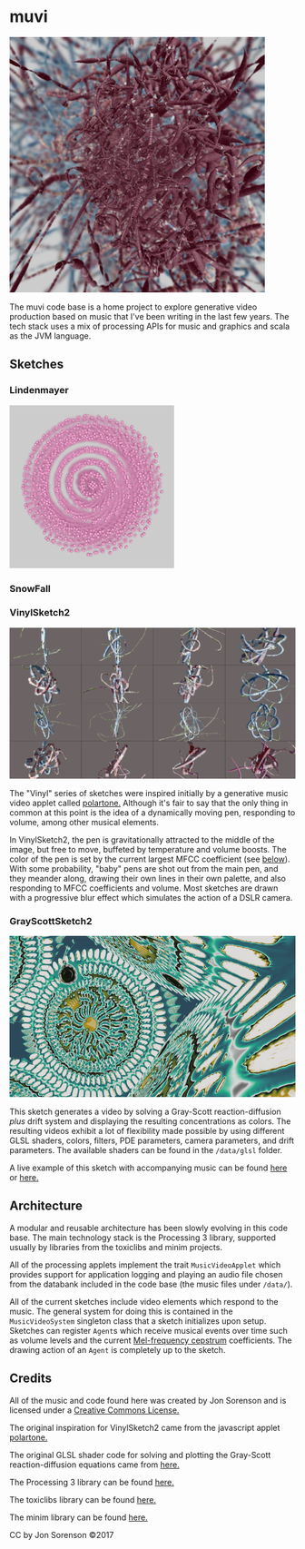 # muvi

![screenshot of VinylSketch2](/data/images/vinyl_example_01_medium.png)

The muvi code base is a home project to explore generative video production
based on music that I've been writing in the last few years.  The tech
stack uses a mix of processing APIs for music and graphics and scala as the
JVM language.

## Sketches

### Lindenmayer

![screenshot of Lindenmayer](/data/images/lindenmayer_example_01_medium.png)

### SnowFall

### VinylSketch2

![screenshot of VinylSketch2](/data/images/vinyl_example_05.png)

The "Vinyl" series of sketches were inspired initially by a generative music video applet
called [polartone.](http://mattdesl.github.io/polartone/)  Although it's fair to say that
the only thing in common at this point is the idea of a dynamically moving pen, responding to
volume, among other musical elements.  

In VinylSketch2, the pen is gravitationally attracted to the middle of the image, but free to
move, buffeted by temperature and volume boosts.  The color of the pen is set by the 
current largest MFCC coefficient (see [below](#architecture)).  With some probability, "baby" pens are shot out
from the main pen, and they meander along, drawing their own lines in their own
palette, and also responding to MFCC coefficients and volume.  Most sketches are drawn with
a progressive blur effect which simulates the action of a DSLR camera.

### GrayScottSketch2

![screenshot of GrayScottSketch2](/data/images/grayscott_example_01.png)

This sketch generates a video by solving a Gray-Scott reaction-diffusion _plus_ drift system
and displaying the
resulting concentrations as colors. The resulting videos exhibit
a lot of flexibility made possible by
using different
GLSL shaders, colors, filters, PDE parameters, 
camera parameters, and drift parameters.  The available shaders can be found in the `/data/glsl`
folder.

A live example of this sketch with accompanying music can be found [here](https://youtu.be/TB2K7XTwpBE)
or [here.](https://www.youtube.com/watch?v=zlwOMv0-NEE)

## Architecture

A modular and reusable architecture has been slowly evolving in this code base.  The main
technology stack is the Processing 3 library, supported usually by libraries from the toxiclibs
and minim projects.  

All of the processing applets implement the trait `MusicVideoApplet` which provides support for
application logging and  playing an audio file chosen from the databank included in the code base (the
music files under `/data/`).

All of the current sketches include video elements which respond to the music.  The general system
for doing this is contained in the `MusicVideoSystem` singleton class that a sketch
initializes upon setup.  Sketches can register `Agent`s which
receive musical events over time such as volume levels and
the current [Mel-frequency cepstrum](https://en.wikipedia.org/wiki/Mel-frequency_cepstrum) coefficients.
The drawing action of an `Agent` is completely up to the sketch.

## Credits

All of the music and code found here was created by Jon Sorenson and is licensed under a
[Creative Commons License.](https://creativecommons.org/licenses/)

The original inspiration for VinylSketch2 came from the javascript applet
[polartone.](http://mattdesl.github.io/polartone/)

The original GLSL shader code for
solving and plotting the Gray-Scott reaction-diffusion 
equations came from [here.](https://github.com/pmneila/jsexp)  

The Processing 3 library can be found [here.](https://processing.org)

The toxiclibs library can be found [here.](http://toxiclibs.org)

The minim library can be found [here.](http://code.compartmental.net/tools/minim/)

CC by Jon Sorenson &copy;2017
